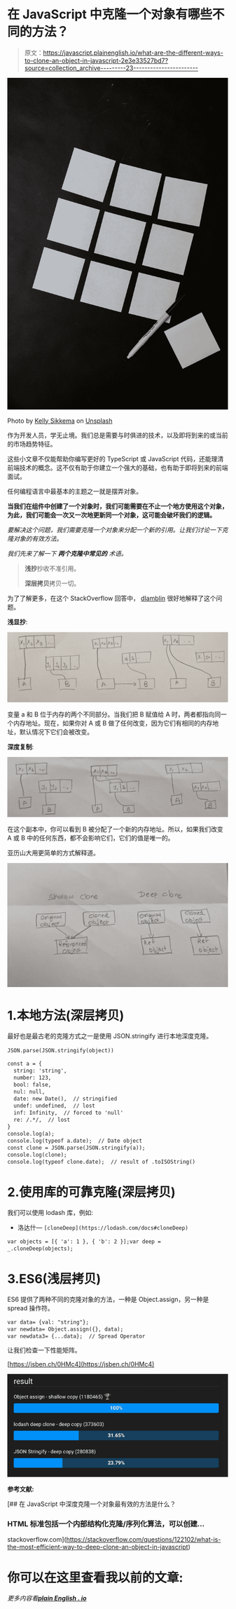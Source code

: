 # 在 JavaScript 中克隆一个对象有哪些不同的方法？

> 原文：<https://javascript.plainenglish.io/what-are-the-different-ways-to-clone-an-object-in-javascript-2e3e33527bd7?source=collection_archive---------23----------------------->

![](img/ce0693c275c923a0cd7bbebed5601eba.png)

Photo by [Kelly Sikkema](https://unsplash.com/@kellysikkema?utm_source=medium&utm_medium=referral) on [Unsplash](https://unsplash.com?utm_source=medium&utm_medium=referral)

作为开发人员，学无止境。我们总是需要与时俱进的技术，以及即将到来的或当前的市场趋势特征。

这些小文章不仅能帮助你编写更好的 TypeScript 或 JavaScript 代码，还能理清前端技术的概念。这不仅有助于你建立一个强大的基础，也有助于即将到来的前端面试。

任何编程语言中最基本的主题之一就是摆弄对象。

**当我们在组件中创建了一个对象时，我们可能需要在不止一个地方使用这个对象，为此，我们可能会一次又一次地更新同一个对象，这可能会破坏我们的逻辑。**

*要解决这个问题，我们需要克隆一个对象来分配一个新的引用。让我们讨论一下克隆对象的有效方法。*

*我们先来了解一下* ***两个克隆中常见的*** *术语。*

> **浅抄**抄收不准引用。
> 
> **深层拷贝**拷贝一切。

为了了解更多，在这个 StackOverflow 回答中， [dlamblin](https://stackoverflow.com/users/459/dlamblin) 很好地解释了这个问题。

**浅显抄**:

![](img/1cb0ce85c22e25bd126e1f23d9999e66.png)

变量 a 和 B 位于内存的两个不同部分。当我们把 B 赋值给 A 时，两者都指向同一个内存地址。现在，如果你对 A 或 B 做了任何改变，因为它们有相同的内存地址，默认情况下它们会被改变。

**深度复制**:

![](img/d7ddb480e49aa60a67dbc9c647ef33a9.png)

在这个副本中，你可以看到 B 被分配了一个新的内存地址。所以，如果我们改变 A 或 B 中的任何东西，都不会影响它们，它们的值是唯一的。

亚历山大用更简单的方式解释道。

![](img/87e2e519fc29473630320ae0c1e2d876.png)

# 1.本地方法(深层拷贝)

最好也是最古老的克隆方式之一是使用 JSON.stringify 进行本地深度克隆。

`JSON.parse(JSON.stringify(object))`

```
const a = {
  string: 'string',
  number: 123,
  bool: false,
  nul: null,
  date: new Date(),  // stringified
  undef: undefined,  // lost
  inf: Infinity,  // forced to 'null'
  re: /.*/,  // lost
}
console.log(a);
console.log(typeof a.date);  // Date object
const clone = JSON.parse(JSON.stringify(a));
console.log(clone);
console.log(typeof clone.date);  // result of .toISOString()
```

# 2.使用库的可靠克隆(深层拷贝)

我们可以使用 lodash 库，例如:

*   洛达什— `[cloneDeep](https://lodash.com/docs#cloneDeep)`

```
var objects = [{ 'a': 1 }, { 'b': 2 }];var deep = _.cloneDeep(objects);
```

# 3.ES6(浅层拷贝)

ES6 提供了两种不同的克隆对象的方法，一种是 Object.assign，另一种是 spread 操作符。

```
var data= {val: "string"};
var newdata= Object.assign({}, data);
var newdata3= {...data};  // Spread Operator
```

让我们检查一下性能矩阵。

[https://jsben.ch/0HMc4](https://jsben.ch/0HMc4)

![](img/174f6a0d83300f0a843286dc3fa142ea.png)

**参考文献:**

[](https://stackoverflow.com/questions/122102/what-is-the-most-efficient-way-to-deep-clone-an-object-in-javascript) [## 在 JavaScript 中深度克隆一个对象最有效的方法是什么？

### HTML 标准包括一个内部结构化克隆/序列化算法，可以创建…

stackoverflow.com](https://stackoverflow.com/questions/122102/what-is-the-most-efficient-way-to-deep-clone-an-object-in-javascript) 

# 你可以在这里查看我以前的文章:

*更多内容看*[***plain English . io***](http://plainenglish.io/)